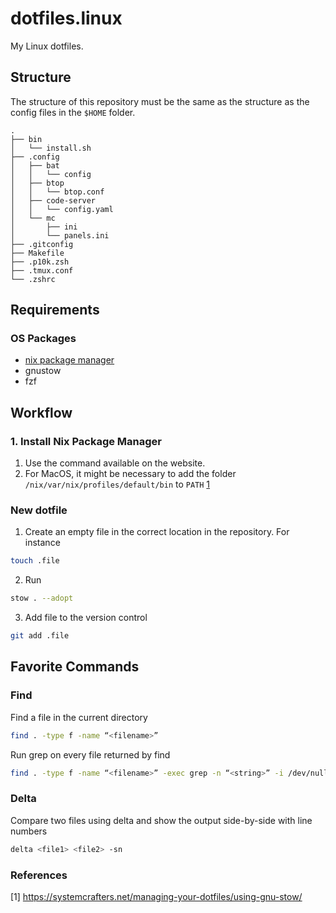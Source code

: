 # dotfiles.linux

My Linux dotfiles.

## Structure

The structure of this repository must be the same as the structure as the config files in the `$HOME` folder.

```
.
├── bin
│   └── install.sh
├── .config
│   ├── bat
│   │   └── config
│   ├── btop
│   │   └── btop.conf
│   ├── code-server
│   │   └── config.yaml
│   └── mc
│       ├── ini
│       └── panels.ini
├── .gitconfig
├── Makefile
├── .p10k.zsh
├── .tmux.conf
└── .zshrc
```

## Requirements

### OS Packages

- [nix package manager](https://nixos.org/download/)
- gnustow
- fzf



## Workflow

### 1. Install Nix Package Manager

1. Use the command available on the website.
2. For MacOS, it might be necessary to add the folder `/nix/var/nix/profiles/default/bin` to `PATH` [1](https://stackoverflow.com/a/73799336)

### New dotfile

1. Create an empty file in the correct location in the repository. For instance
```bash
touch .file
```
2. Run 
```bash
stow . --adopt
```
3. Add file to the version control
```bash
git add .file
```

## Favorite Commands

### Find

Find a file in the current directory
```bash
find . -type f -name “<filename>”
```

Run grep on every file returned by find
```bash
find . -type f -name “<filename>” -exec grep -n “<string>” -i /dev/null —color=always {} ‘;’
```

### Delta

Compare two files using delta and show the output side-by-side with line numbers
```bash
delta <file1> <file2> -sn

```

### References

[1] https://systemcrafters.net/managing-your-dotfiles/using-gnu-stow/
